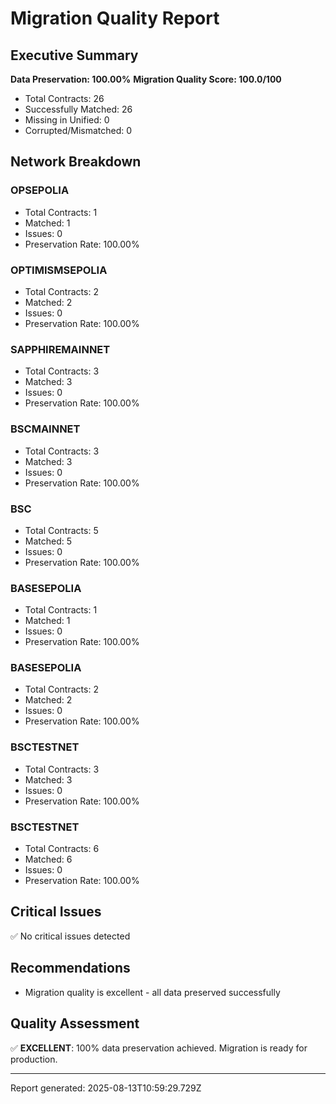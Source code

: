 # Migration Quality Report

## Executive Summary

**Data Preservation: 100.00%**
**Migration Quality Score: 100.0/100**

- Total Contracts: 26
- Successfully Matched: 26
- Missing in Unified: 0
- Corrupted/Mismatched: 0

## Network Breakdown


### OPSEPOLIA
- Total Contracts: 1
- Matched: 1
- Issues: 0
- Preservation Rate: 100.00%

### OPTIMISMSEPOLIA
- Total Contracts: 2
- Matched: 2
- Issues: 0
- Preservation Rate: 100.00%

### SAPPHIREMAINNET
- Total Contracts: 3
- Matched: 3
- Issues: 0
- Preservation Rate: 100.00%

### BSCMAINNET
- Total Contracts: 3
- Matched: 3
- Issues: 0
- Preservation Rate: 100.00%

### BSC
- Total Contracts: 5
- Matched: 5
- Issues: 0
- Preservation Rate: 100.00%

### BASESEPOLIA
- Total Contracts: 1
- Matched: 1
- Issues: 0
- Preservation Rate: 100.00%

### BASESEPOLIA
- Total Contracts: 2
- Matched: 2
- Issues: 0
- Preservation Rate: 100.00%

### BSCTESTNET
- Total Contracts: 3
- Matched: 3
- Issues: 0
- Preservation Rate: 100.00%

### BSCTESTNET
- Total Contracts: 6
- Matched: 6
- Issues: 0
- Preservation Rate: 100.00%


## Critical Issues

✅ No critical issues detected

## Recommendations

- Migration quality is excellent - all data preserved successfully

## Quality Assessment

✅ **EXCELLENT**: 100% data preservation achieved. Migration is ready for production.

---
Report generated: 2025-08-13T10:59:29.729Z
